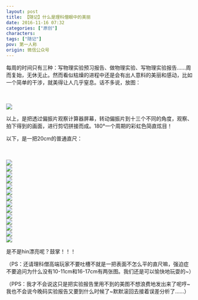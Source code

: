 ```yaml
---
layout: post
title: 【随记】什么是理科僧眼中的美丽
date: 2016-11-16 07:32
categories: ["原创"]
characters: 
tags: ["随记"]
pov: 第一人称
origin: 微信公众号
---
```


每周的时间只有三种：写物理实验预习报告、做物理实验、写物理实验报告……周而复始，无休无止。然而看似枯燥的进程中还是会有出人意料的美丽和感动，比如一个简单的干涉，就美得让人几乎窒息。话不多说，放图：

<br><br>
![](http://mmbiz.qpic.cn/mmbiz_jpg/qTfsuQibtBYiaicOIFSlqkcUEuwAquRQU9AKLWSSrhQx5LpAnDVJUIibEfexurich7IblP5YNRRyR5ZFtSNIibUI6vkA/640?wx_fmt=jpeg&tp=webp&wxfrom=5&wx_lazy=1)
<br>

以上，是把透过偏振片观察计算器屏幕，转动偏振片到十三个不同的角度，观察、拍下得到的画面，进行剪切拼接而成。180°一个周期的彩虹色简直炫目！

以下，是一把20cm的普通直尺：

<br><br>
![](http://mmbiz.qpic.cn/mmbiz_png/qTfsuQibtBYiaicOIFSlqkcUEuwAquRQU9AbLAGdjgzbIiaU64VdsG592hojPOlHRULicPCX3h4BLSTergZ9yKJnDmw/640?wx_fmt=png&tp=webp&wxfrom=5&wx_lazy=1)
<br>
![](http://mmbiz.qpic.cn/mmbiz_png/qTfsuQibtBYiaicOIFSlqkcUEuwAquRQU9AxYoMhz2DUaUcn9ICQrgDuWoNJuLibz9Sw9dWQfqqibEU5jQtZ82r2X3g/640?wx_fmt=png&tp=webp&wxfrom=5&wx_lazy=1)
<br>
![](http://mmbiz.qpic.cn/mmbiz_png/qTfsuQibtBYiaicOIFSlqkcUEuwAquRQU9A1A4eB71I2v7Jgql5NUR2eiaZZHjnBqDWiaZqKLNQCficvv3XCzTEsGKaw/640?wx_fmt=png&tp=webp&wxfrom=5&wx_lazy=1)
<br>
![](http://mmbiz.qpic.cn/mmbiz_png/qTfsuQibtBYiaicOIFSlqkcUEuwAquRQU9ADDQOxU5zshlyPYBcL9BoQJ9EJ5sR3lwGdSuWw5IU42SyIQjq0qmdpA/640?wx_fmt=png&tp=webp&wxfrom=5&wx_lazy=1)
<br>
![](http://mmbiz.qpic.cn/mmbiz_png/qTfsuQibtBYiaicOIFSlqkcUEuwAquRQU9AaMFAkCTRiaWOpV331pYjebSjxPMq9aIdx3OpBD59ib1I0JXwTYGiajOuA/640?wx_fmt=png&tp=webp&wxfrom=5&wx_lazy=1)
<br>
![](http://mmbiz.qpic.cn/mmbiz_png/qTfsuQibtBYiaicOIFSlqkcUEuwAquRQU9AgYEbAynVstiaYEiaYOm1IzHibiaEQt9vEFkhPlRLVOGTiccjJjpVxO5161g/640?wx_fmt=png&tp=webp&wxfrom=5&wx_lazy=1)
<br>
![](http://mmbiz.qpic.cn/mmbiz_png/qTfsuQibtBYiaicOIFSlqkcUEuwAquRQU9AENx1Zd0O94EMM3dS9icqBxQQMYGroGU1cGq8arMzHVxavbic95T861nA/640?wx_fmt=png&tp=webp&wxfrom=5&wx_lazy=1)
<br>
![](http://mmbiz.qpic.cn/mmbiz_png/qTfsuQibtBYiaicOIFSlqkcUEuwAquRQU9An6U4ChjErCib9w4Wwicib0x1pWOINkLJLdTwwp9sZGXp7VMh7ZVjHlgcQ/640?wx_fmt=png&tp=webp&wxfrom=5&wx_lazy=1)
<br>
![](http://mmbiz.qpic.cn/mmbiz_png/qTfsuQibtBYiaicOIFSlqkcUEuwAquRQU9Au6utYO40Nt6eic4LTchLTF7WgXJIU3PVgDJDwWquNEzckpIAXjLC7xg/640?wx_fmt=png&tp=webp&wxfrom=5&wx_lazy=1)
<br>
![](http://mmbiz.qpic.cn/mmbiz_png/qTfsuQibtBYiaicOIFSlqkcUEuwAquRQU9AXHtia2CAQPmv7MuvEkZXr4tNr9oG6MKQjubtdlrVQFXusAXDo9mteXw/640?wx_fmt=png&tp=webp&wxfrom=5&wx_lazy=1)
<br>
![](http://mmbiz.qpic.cn/mmbiz_png/qTfsuQibtBYiaicOIFSlqkcUEuwAquRQU9AeIV4n5AMuJoicudMuX7Sg2jBtQ6wyqHgzpfJcFfic7fbicFCBBySNMQhA/640?wx_fmt=png&tp=webp&wxfrom=5&wx_lazy=1)
<br>
![](http://mmbiz.qpic.cn/mmbiz_png/qTfsuQibtBYiaicOIFSlqkcUEuwAquRQU9AOjuumwnUgCZ6QsGcnHkia1gtenydeFKuJa0Aydru2yUheZ0oJibQU4WA/640?wx_fmt=png&tp=webp&wxfrom=5&wx_lazy=1)
<br>
![](http://mmbiz.qpic.cn/mmbiz_png/qTfsuQibtBYiaicOIFSlqkcUEuwAquRQU9AicC8ia3KE3MrP38sIS81lnicXIHN0lthnSbUf5GFxGo6bE0OEfibbiasr7A/640?wx_fmt=png&tp=webp&wxfrom=5&wx_lazy=1)
<br>
![](http://mmbiz.qpic.cn/mmbiz_png/qTfsuQibtBYiaicOIFSlqkcUEuwAquRQU9AWibTrPYu8VrxcvRZxicdWxvhneSgsZic5icVcLA0YicW1pAM2HqeUhibgTQQ/640?wx_fmt=png&tp=webp&wxfrom=5&wx_lazy=1)
<br>

是不是hin漂亮呢？鼓掌！！！

（PS：还请理科僧高端玩家不要吐槽不就是一把表面不怎么平的直尺嘛，强迫症不要追问为什么没有10-11cm和16-17cm有两张图。我们还是可以愉快地玩耍的\~）

（PPS：我才不会说这只是把实验报告里用不到的美图不想浪费地发出来了呢哼\~我也不会说今晚码实验报告又要到什么时候了\~默默滚回去接着误差分析了……）
